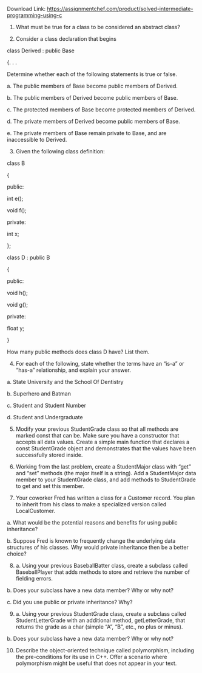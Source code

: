 Download Link: https://assignmentchef.com/product/solved-intermediate-programming-using-c
<br>
1. What must be true for a class to be considered an abstract class?

2. Consider a class declaration that begins

class Derived : public Base

{. . .

Determine whether each of the following statements is true or false.

a. The public members of Base become public members of Derived.

b. The public members of Derived become public members of Base.

c. The protected members of Base become protected members of Derived.

d. The private members of Derived become public members of Base.

e. The private members of Base remain private to Base, and are inaccessible to Derived.

3. Given the following class definition:

class B

{

public:

int e();

void f();

private:

int x;

};

class D : public B

{

public:

void h();

void g();

private:

float y;

}

How many public methods does class D have? List them.

4. For each of the following, state whether the terms have an “is-a” or “has-a” relationship, and explain your answer.

a. State University and the School Of Dentistry

b. Superhero and Batman

c. Student and Student Number

d. Student and Undergraduate

5. Modify your previous StudentGrade class so that all methods are marked const that can be. Make sure you have a constructor that accepts all data values. Create a simple main function that declares a const StudentGrade object and demonstrates that the values have been successfully stored inside.

6. Working from the last problem, create a StudentMajor class with “get” and “set” methods (the major itself is a string). Add a StudentMajor data member to your StudentGrade class, and add methods to StudentGrade to get and set this member.

7. Your coworker Fred has written a class for a Customer record. You plan to inherit from his class to make a specialized version called LocalCustomer.

a. What would be the potential reasons and benefits for using public inheritance?

b. Suppose Fred is known to frequently change the underlying data structures of his classes. Why would private inheritance then be a better choice?

8. a. Using your previous BaseballBatter class, create a subclass called BaseballPlayer that adds methods to store and retrieve the number of fielding errors.

b. Does your subclass have a new data member? Why or why not?

c. Did you use public or private inheritance? Why?

9. a. Using your previous StudentGrade class, create a subclass called StudentLetterGrade with an additional method, getLetterGrade, that returns the grade as a char (simple “A”, “B”, etc., no plus or minus).

b. Does your subclass have a new data member? Why or why not?

10. Describe the object-oriented technique called polymorphism, including the pre-conditions for its use in C++. Offer a scenario where polymorphism might be useful that does not appear in your text.